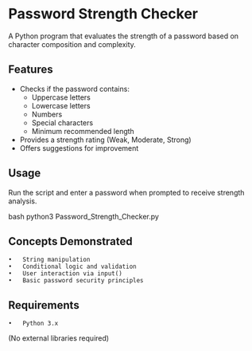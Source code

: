 # Password Strength Checker

A Python program that evaluates the strength of a password based on character composition and complexity.

## Features
- Checks if the password contains:
  - Uppercase letters
  - Lowercase letters
  - Numbers
  - Special characters
  - Minimum recommended length
- Provides a strength rating (Weak, Moderate, Strong)
- Offers suggestions for improvement

## Usage
Run the script and enter a password when prompted to receive strength analysis.

bash
python3 Password_Strength_Checker.py

## Concepts Demonstrated
	•	String manipulation
	•	Conditional logic and validation
	•	User interaction via input()
	•	Basic password security principles

## Requirements
	•	Python 3.x
(No external libraries required)
